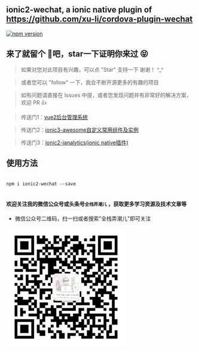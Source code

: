 ## ionic2-wechat, a ionic native plugin of https://github.com/xu-li/cordova-plugin-wechat

[![npm version](https://img.shields.io/npm/v/ngx-modal-dialog.svg)](https://www.npmjs.com/package/ionic2-wechat)

## 来了就留个 :feet:吧，star一下证明你来过  :stuck_out_tongue_closed_eyes:

>  如果对您对此项目有兴趣，可以点 "Star" 支持一下 谢谢！ ^_^

>  或者您可以 "follow" 一下，我会不断开源更多的有趣的项目

>  如有问题请直接在 Issues 中提，或者您发现问题并有非常好的解决方案，欢迎 PR 👍

>  传送门1：[vue2后台管理系统](https://github.com/Alex-0407/vue2-admin-grace)

>  传送门2：[ionic3-awesome自定义常用组件及实例](https://github.com/Alex-0407/ionic3-awesome)

>  传送门3：[ionic2-janalytics(ionic native插件)](https://github.com/Alex-0407/ionic2-janalytics)

## 使用方法

```

npm i ionic2-wechat --save


```

#### 欢迎关注我的微信公众号或头条号`全栈弄潮儿` ，获取更多学习资源及技术文章等

* 微信公众号二维码，扫一扫或者搜索"全栈弄潮儿"即可关注

<img src="https://github.com/alex-0407/sinacloud-node/blob/master/fullstack-8cm.jpg" width="320px" style="display:inline;">
